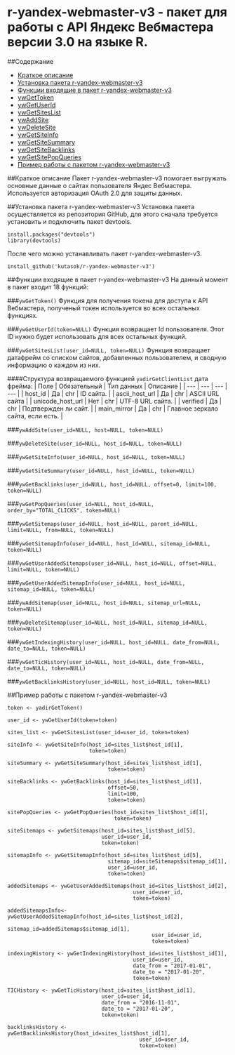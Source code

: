 # r-yandex-webmaster-v3 - пакет для работы с API Яндекс Вебмастера версии 3.0 на языке R.

##Содержание
* [Краткое описание](https://github.com/kutasok/r-yandex-webmaster-v3/blob/master/README.md#Краткое-описание)
* [Установка пакета r-yandex-webmaster-v3](https://github.com/kutasok/r-yandex-webmaster-v3/blob/master/README.md#Установка-пакета-r-yandex-webmaster-v3)
* [Функции входящие в пакет r-yandex-webmaster-v3](https://github.com/kutasok/r-yandex-webmaster-v3/blob/master/README.md#Функции-входящие-в-пакет-r-yandex-webmaster-v3)
* [ywGetToken](https://github.com/kutasok/r-yandex-webmaster-v3/blob/master/README.md#ywgettoken)
* [ywGetUserId](https://github.com/kutasok/r-yandex-webmaster-v3/blob/master/README.md#ywgetuseridtokennull)
* [ywGetSitesList](https://github.com/kutasok/r-yandex-webmaster-v3/blob/master/README.md#ywgetsiteslistuser_idnull-tokennull)
* [ywAddSite](https://github.com/kutasok/r-yandex-webmaster-v3/blob/master/README.md#ywaddsitehost-user_idnull-tokennull)
* [ywDeleteSite](https://github.com/kutasok/r-yandex-webmaster-v3/blob/master/README.md#ywdeletesitehost_id-user_idnull-tokennull)
* [ywGetSiteInfo](https://github.com/kutasok/r-yandex-webmaster-v3/blob/master/README.md#ywgetsiteinfohost_id-user_idnull-tokennull)
* [ywGetSiteSummary](https://github.com/kutasok/r-yandex-webmaster-v3/blob/master/README.md#ywgetsitesummaryhost_id-user_idnull-tokennull)
* [ywGetSiteBacklinks](https://github.com/kutasok/r-yandex-webmaster-v3/blob/master/README.md#ywgetsitebacklinkshost_id-offset0-limit100-user_idnull-tokennull)
* [ywGetSitePopQueries](https://github.com/kutasok/r-yandex-webmaster-v3/blob/master/README.md#ywgetsitepopquerieshost_id-order_bytotal_clicks-user_idnull-tokennull)
* [Пример работы с пакетом r-yandex-webmaster-v3](https://github.com/kutasok/r-yandex-webmaster-v3/blob/master/README.md#Пример-работы-с-пакетом-r-yandex-webmaster-v3)

##Краткое описание
Пакет r-yandex-webmaster-v3 помогает выгружать основные данные о сайтах пользователя Яндес Вебмастера.
Используется авторизация OAuth 2.0 для защиты данных.

##Установка пакета r-yandex-webmaster-v3
Установка пакета осуществляется из репозитория GitHub, для этого сначала требуется установить и подключить пакет devtools.

```
install.packages("devtools")
library(devtools)
```

После чего можно устанавливать пакет r-yandex-webmaster-v3.

`install_github('kutasok/r-yandex-webmaster-v3')`

##Функции входящие в пакет r-yandex-webmaster-v3
На данный момент в пакет входит 18 функций:

###`ywGetToken()`
Функция для получения токена для доступа к API Вебмастера, полученый токен используется во всех остальных функциях.

###`ywGetUserId(token=NULL)`
Функция возвращает Id пользователя. Этот ID нужно будет использовать для всех остальных функций.

###`ywGetSitesList(user_id=NULL, token=NULL)`
Функция возвращает датафрейм со списком сайтов, добавленных пользователем, и сводную информацию о каждом из них.

####Структура возвращаемого функцией `yadirGetClientList` дата фрейма:
| Поле | Обязательный | Тип данных | Описание |
| --- | --- | --- | --- |
| host_id | Да | chr | ID сайта. |
| ascii_host_url | Да | chr | ASCII URL сайта |
| unicode_host_url | Нет | chr | UTF-8 URL сайта. |
| verified | Да | chr | Подтвержден ли сайт. |
| main_mirror | Да | chr | Главное зеркало сайта, если есть. |

###`ywAddSite(user_id=NULL, host=NULL, token=NULL)`

###`ywDeleteSite(user_id=NULL, host_id=NULL, token=NULL)`

###`ywGetSiteInfo(user_id=NULL, host_id=NULL, token=NULL)`

###`ywGetSiteSummary(user_id=NULL, host_id=NULL, token=NULL)`

###`ywGetBacklinks(user_id=NULL, host_id=NULL, offset=0, limit=100, token=NULL)`

###`ywGetPopQueries(user_id=NULL, host_id=NULL, order_by="TOTAL_CLICKS", token=NULL)`

###`ywGetSitemaps(user_id=NULL, host_id=NULL, parent_id=NULL, limit=NULL, from=NULL, token=NULL)`

###`ywGetSitemapInfo(user_id=NULL, host_id=NULL, sitemap_id=NULL, token=NULL)`

###`ywGetUserAddedSitemaps(user_id=NULL, host_id=NULL, offset=NULL, limit=NULL, token=NULL)`

###`ywGetUserAddedSitemapInfo(user_id=NULL, host_id=NULL, sitemap_id=NULL, token=NULL)`

###`ywAddSitemap(user_id=NULL, host_id=NULL, sitemap_url=NULL, token=NULL)`

###`ywDeleteSitemap(user_id=NULL, host_id=NULL, sitemap_id=NULL, token=NULL)`

###`ywGetIndexingHistory(user_id=NULL, host_id=NULL, date_from=NULL, date_to=NULL, token=NULL)`

###`ywGetTicHistory(user_id=NULL, host_id=NULL, date_from=NULL, date_to=NULL, token=NULL)`

###`ywGetBacklinksHistory(user_id=NULL, host_id=NULL, token=NULL)`


##Пример работы с пакетом r-yandex-webmaster-v3

`token <- yadirGetToken()`

`user_id <- ywGetUserId(token=token)`

`sites_list <- ywGetSitesList(user_id=user_id, token=token)`

```
siteInfo <- ywGetSiteInfo(host_id=sites_list$host_id[1], 
                          token=token)
```

```
siteSummary <- ywGetSiteSummary(host_id=sites_list$host_id[1], 
                                token=token)
```

```
siteBacklinks <- ywGetBacklinks(host_id=sites_list$host_id[1], 
                                offset=50, 
                                limit=100, 
                                token=token)
```

```
sitePopQueries <- ywGetPopQueries(host_id=sites_list$host_id[1], 
                                  token=token)
```

```
siteSitemaps <- ywGetSitemaps(host_id=sites_list$host_id[5], 
                              user_id=user_id, 
                              token=token)
```

```
sitemapInfo <- ywGetSitemapInfo(host_id=sites_list$host_id[5], 
                                sitemap_id=siteSitemaps$sitemap_id[1], 
                                user_id=user_id, 
                                token=token)
```

```
addedSitemaps <- ywGetUserAddedSitemaps(host_id=sites_list$host_id[2], 
                                        user_id=user_id, 
                                        token=token)
```

```
addedSitemapsInfo<- ywGetUserAddedSitemapInfo(host_id=sites_list$host_id[2], 
                                              sitemap_id=addedSitemaps$sitemap_id[1], 
                                              user_id=user_id, 
                                              token=token)
```

```
indexingHistory <- ywGetIndexingHistory(host_id=sites_list$host_id[1], 
                                        user_id=user_id, 
                                        date_from = "2017-01-01", 
                                        date_to = "2017-01-20",
                                        token=token)
```

```
TICHistory <- ywGetTicHistory(host_id=sites_list$host_id[1], 
                              user_id=user_id, 
                              date_from = "2016-11-01", 
                              date_to = "2017-01-20",
                              token=token)
```

```
backlinksHistory <- ywGetBacklinksHistory(host_id=sites_list$host_id[1], 
                                          user_id=user_id,
                                          token=token)
```




